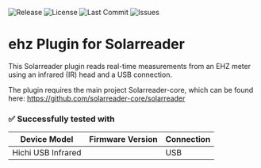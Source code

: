 ![Release](https://img.shields.io/github/v/release/solarreader-plugins/plugin-ehz)
![License](https://img.shields.io/github/license/solarreader-plugins/plugin-ehz)
![Last Commit](https://img.shields.io/github/last-commit/solarreader-plugins/plugin-ehz)
![Issues](https://img.shields.io/github/issues/solarreader-plugins/plugin-ehz)

# ehz Plugin for Solarreader

This Solarreader plugin reads real-time measurements from an EHZ meter using an infrared (IR) head and a USB connection.

The plugin requires the main project Solarreader-core, which can be found here:
https://github.com/solarreader-core/solarreader

### ✅ Successfully tested with

| Device Model       | Firmware Version | Connection |
|--------------------|------------------|------------|
| Hichi USB Infrared |                  | USB        |
